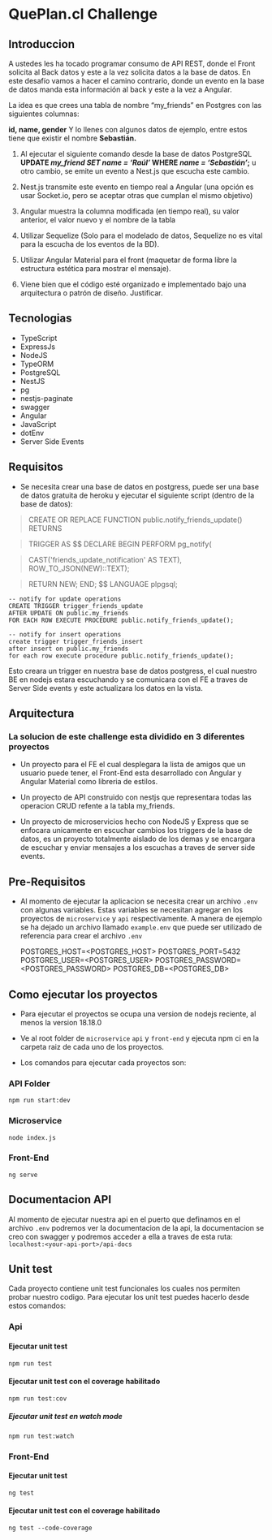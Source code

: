 # QuePlan.cl Challenge

## Introduccion

A ustedes les ha tocado programar consumo de API REST, donde el Front solicita al Back datos y este a la vez solicita datos a la base de datos. En este desafío vamos a hacer el camino contrario, donde un evento en la base de datos manda esta información al back y este a la vez a Angular.

La idea es que crees una tabla de nombre “my_friends” en Postgres con las siguientes columnas:

**id, name, gender** Y lo llenes con algunos datos de ejemplo, entre estos tiene que existir el nombre **Sebastián.**

1) Al ejecutar el siguiente comando desde la base de datos PostgreSQL **UPDATE _my_friend SET name = ‘Raúl’_
WHERE _name = ‘Sebastián’_;** u otro cambio, se emite un evento a Nest.js que escucha este cambio.

2) Nest.js transmite este evento en tiempo real a Angular (una opción es usar Socket.io, pero se aceptar otras que cumplan el mismo objetivo)

3) Angular muestra la columna modificada (en tiempo real), su valor anterior, el valor nuevo y el nombre de la tabla

4) Utilizar Sequelize (Solo para el modelado de datos, Sequelize no es vital para la escucha de los eventos de la BD).

5) Utilizar Angular Material para el front (maquetar de forma libre la estructura estética para mostrar el mensaje).

6) Viene bien que el código esté organizado e implementado bajo una arquitectura o patrón de diseño. Justificar.

## Tecnologias

- TypeScript
- ExpressJs
- NodeJS
- TypeORM
- PostgreSQL
- NestJS
- pg
- nestjs-paginate
- swagger
- Angular
- JavaScript
- dotEnv
- Server Side Events

## Requisitos

- Se necesita crear una base de datos en postgress, puede ser una base de datos gratuita de heroku y ejecutar el siguiente script (dentro de la base de datos):

> CREATE OR REPLACE FUNCTION public.notify_friends_update() RETURNS

> TRIGGER AS \$$ DECLARE BEGIN PERFORM pg_notify(

> CAST('friends_update_notification' AS TEXT), ROW_TO_JSON(NEW)::TEXT);

> RETURN NEW; END; $$ LANGUAGE plpgsql;

    -- notify for update operations  
    CREATE TRIGGER trigger_friends_update  
    AFTER UPDATE ON public.my_friends  
    FOR EACH ROW EXECUTE PROCEDURE public.notify_friends_update();  
      
    -- notify for insert operations  
    create trigger trigger_friends_insert  
    after insert on public.my_friends  
    for each row execute procedure public.notify_friends_update();

Esto creara un trigger en nuestra base de datos postgress, el cual nuestro BE en nodejs estara escuchando y se comunicara con el FE a traves de Server Side events y este actualizara los datos en la vista.

## Arquitectura

### La solucion de este challenge esta dividido en 3 diferentes proyectos

- Un proyecto para el FE el cual desplegara la lista de amigos que un usuario puede tener, el Front-End esta desarrollado con Angular y Angular Material como libreria de estilos.

- Un proyecto de API construido con nestjs que representara todas las operacion CRUD refente a la tabla my_friends.

- Un proyecto de microservicios hecho con NodeJS y Express que se enfocara unicamente en escuchar cambios los triggers de la base de datos, es un proyecto totalmente aislado de los demas y se encargara de escuchar y enviar mensajes a los escuchas a traves de server side events.

## Pre-Requisitos

- Al momento de ejecutar la aplicacion se necesita crear un archivo `.env` con algunas variables. Estas variables se necesitan agregar en los proyectos de `microservice` y `api` respectivamente. A manera de ejemplo se ha dejado un archivo llamado `example.env` que puede ser utilizado de referencia para crear el archivo `.env`

    POSTGRES_HOST=<POSTGRES_HOST>
    POSTGRES_PORT=5432
    POSTGRES_USER=<POSTGRES_USER>
    POSTGRES_PASSWORD=<POSTGRES_PASSWORD>
    POSTGRES_DB=<POSTGRES_DB>

## Como ejecutar los proyectos

- Para ejecutar el proyectos se ocupa una version de nodejs reciente, al menos la version 18.18.0

- Ve al root folder de `microservice`  `api` y `front-end` y ejecuta npm ci en la carpeta raiz de cada uno de los proyectos.

- Los comandos para ejecutar cada proyectos son:

### API Folder
  
`npm run start:dev`
  
### Microservice

`node index.js`

### Front-End

`ng serve`

## Documentacion API

Al momento de ejecutar nuestra api en el puerto que definamos en el archivo `.env` podremos ver la documentacion de la api, la documentacion se creo con swagger y podremos acceder a ella a traves de esta ruta: `localhost:<your-api-port>/api-docs`

## Unit test

Cada proyecto contiene unit test funcionales los cuales nos permiten probar nuestro codigo. Para ejecutar los unit test puedes hacerlo desde estos comandos:

### Api

#### Ejecutar unit test

`npm run test`

#### Ejecutar unit test con el coverage habilitado

`npm run test:cov`

##### Ejecutar unit test en watch mode

`npm run test:watch`

### Front-End

#### Ejecutar unit test

`ng test`

#### Ejecutar unit test con el coverage habilitado

`ng test --code-coverage`
